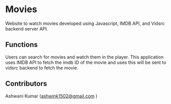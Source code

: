# Movies

Website to watch movies developed using Javascript, IMDB API, and Vidsrc backend server API.

## Functions

Users can search for movies and watch them in the player. This application uses IMDB API to fetch the imdb ID of the movie and uses this will be sent to vidsrc backend to fetch the movie. 

## Contributors

Ashwani Kumar (ashwink1502@gmail.com )
